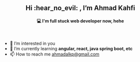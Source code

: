 <h2 align="center">Hi :hear_no_evil:	, I’m Ahmad Kahfi</h2>
<h4 align="center">💻 I'm full stuck web developer now, hehe</h4>
<br>

- 👀 I’m interested in you
- 🌱 I’m currently learning <strong>angular, react, java spring boot, etc</strong>
- 📫 How to reach me ahmadalkp@gmail.com
